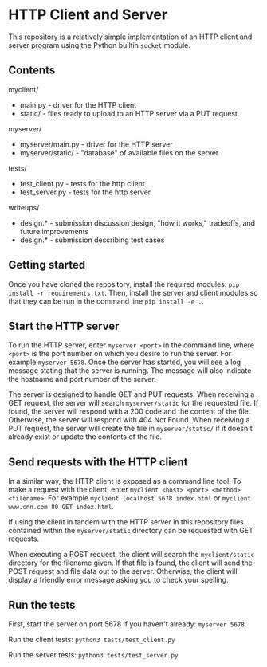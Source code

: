 # HTTP Client and Server

This repository is a relatively simple implementation of an HTTP client and server program
using the Python builtin `socket` module.

## Contents

myclient/
- main.py - driver for the HTTP client
- static/ - files ready to upload to an HTTP server via a PUT request

myserver/
- myserver/main.py - driver for the HTTP server
- myserver/static/ - "database" of available files on the server

tests/
- test_client.py - tests for the http client
- test_server.py - tests for the http server

writeups/
- design.* - submission discussion design, "how it works," tradeoffs, and future improvements
- design.* - submission describing test cases

## Getting started

Once you have cloned the repository, install the required modules: `pip install -r requirements.txt`.
Then, install the server and client modules so that they can be run in the command line `pip install -e .`.

## Start the HTTP server

To run the HTTP server, enter `myserver <port>` in the command line, where `<port>` is the port number
on which you desire to run the server. For example `myserver 5678`. Once the server has started, you will
see a log message stating that the server is running. The message will also indicate the hostname and port
number of the server.

The server is designed to handle GET and PUT requests. When receiving a GET request, the server will search 
`myserver/static` for the requested file. If found, the server will respond with a 200 code and the content
of the file. Otherwise, the server will respond with 404 Not Found. When receiving a PUT request, the server
will create the file in `myserver/static/` if it doesn't already exist or update the contents of the file.

## Send requests with the HTTP client

In a similar way, the HTTP client is exposed as a command line tool. To make a request with the client, enter
`myclient <host> <port> <method> <filename>`. For example `myclient localhost 5678 index.html` or
`myclient www.cnn.com 80 GET index.html`.

If using the client in tandem with the HTTP server in this repository files contained within the `myserver/static`
directory can be requested with GET requests.

When executing a POST request, the client will search the `myclient/static` directory for the filename given.
If that file is found, the client will send the POST request and file data out to the server. Otherwise,
the client will display a friendly error message asking you to check your spelling.

## Run the tests

First, start the server on port 5678 if you haven't already: `myserver 5678`.

Run the client tests: `python3 tests/test_client.py`

Run the server tests: `python3 tests/test_server.py`
